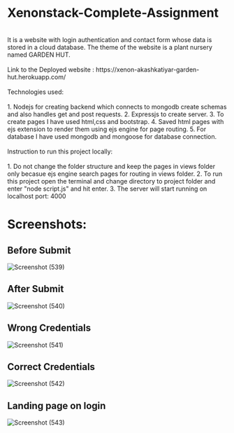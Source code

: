# Xenonstack-Complete-Assignment
</br>
It is a website with login authentication and contact form whose data is stored in a cloud database. The theme of the website is a plant nursery named GARDEN HUT.
</br>
</br>
Link to the Deployed website : https://xenon-akashkatiyar-garden-hut.herokuapp.com/
</br>
</br>
Technologies used:
</br>
</br>
1. Nodejs for creating backend which connects to mongodb create schemas and also handles get and post requests.
2. Expressjs to create server.
3. To create pages I have used html,css and bootstrap. 
4. Saved html pages with ejs extension to render them using ejs engine for page routing.
5. For database I have used mongodb and mongoose for database connection.
</br>
</br>
Instruction to run this project locally: </br></br>
1. Do not change the folder structure and keep the pages in views folder only becasue ejs engine search pages for routing in views folder.
2. To run this project open the terminal and change directory to project folder and enter "node script.js" and hit enter.
3. The server will start running on localhost port: 4000



# Screenshots: 

## Before Submit </br>
![Screenshot (539)](https://user-images.githubusercontent.com/43553695/175785801-f5bf43a6-76cb-4b28-9ba8-248fd085a5f1.png)
## After Submit </br>
![Screenshot (540)](https://user-images.githubusercontent.com/43553695/175785803-b0c6122c-406f-44fe-a11a-3f520c419789.png)
## Wrong Credentials</br>
![Screenshot (541)](https://user-images.githubusercontent.com/43553695/175785808-60174300-2e92-4640-9516-d0eb691922cd.png)
## Correct Credentials</br>
![Screenshot (542)](https://user-images.githubusercontent.com/43553695/175785810-4648bb4a-1150-459d-b438-0984c31d1235.png)
## Landing page on login</br>
![Screenshot (543)](https://user-images.githubusercontent.com/43553695/175785814-73939dcf-b0aa-4990-be3d-dbed251a582f.png)

